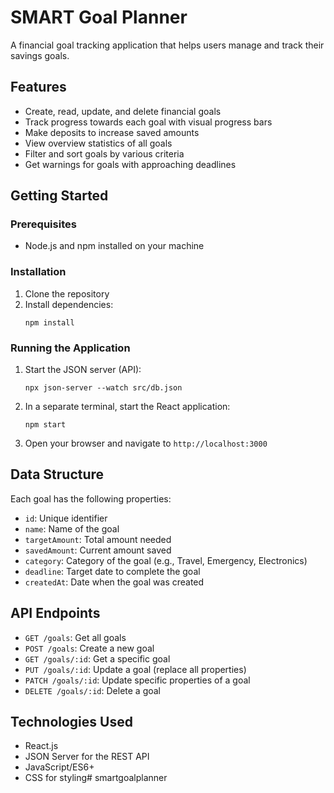 # SMART Goal Planner

A financial goal tracking application that helps users manage and track their savings goals.

## Features

- Create, read, update, and delete financial goals
- Track progress towards each goal with visual progress bars
- Make deposits to increase saved amounts
- View overview statistics of all goals
- Filter and sort goals by various criteria
- Get warnings for goals with approaching deadlines

## Getting Started

### Prerequisites

- Node.js and npm installed on your machine

### Installation

1. Clone the repository
2. Install dependencies:
   ```
   npm install
   ```

### Running the Application

1. Start the JSON server (API):
   ```
   npx json-server --watch src/db.json
   ```

2. In a separate terminal, start the React application:
   ```
   npm start
   ```

3. Open your browser and navigate to `http://localhost:3000`

## Data Structure

Each goal has the following properties:

- `id`: Unique identifier
- `name`: Name of the goal
- `targetAmount`: Total amount needed
- `savedAmount`: Current amount saved
- `category`: Category of the goal (e.g., Travel, Emergency, Electronics)
- `deadline`: Target date to complete the goal
- `createdAt`: Date when the goal was created

## API Endpoints

- `GET /goals`: Get all goals
- `POST /goals`: Create a new goal
- `GET /goals/:id`: Get a specific goal
- `PUT /goals/:id`: Update a goal (replace all properties)
- `PATCH /goals/:id`: Update specific properties of a goal
- `DELETE /goals/:id`: Delete a goal

## Technologies Used

- React.js
- JSON Server for the REST API
- JavaScript/ES6+
- CSS for styling# smartgoalplanner
